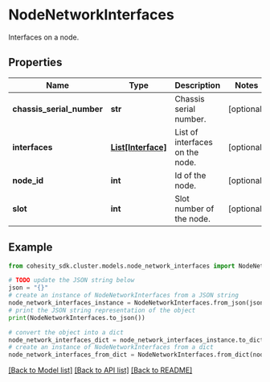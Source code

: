 # NodeNetworkInterfaces

Interfaces on a node.

## Properties

Name | Type | Description | Notes
------------ | ------------- | ------------- | -------------
**chassis_serial_number** | **str** | Chassis serial number. | [optional] 
**interfaces** | [**List[Interface]**](Interface.md) | List of interfaces on the node. | [optional] 
**node_id** | **int** | Id of the node. | [optional] 
**slot** | **int** | Slot number of the node. | [optional] 

## Example

```python
from cohesity_sdk.cluster.models.node_network_interfaces import NodeNetworkInterfaces

# TODO update the JSON string below
json = "{}"
# create an instance of NodeNetworkInterfaces from a JSON string
node_network_interfaces_instance = NodeNetworkInterfaces.from_json(json)
# print the JSON string representation of the object
print(NodeNetworkInterfaces.to_json())

# convert the object into a dict
node_network_interfaces_dict = node_network_interfaces_instance.to_dict()
# create an instance of NodeNetworkInterfaces from a dict
node_network_interfaces_from_dict = NodeNetworkInterfaces.from_dict(node_network_interfaces_dict)
```
[[Back to Model list]](../README.md#documentation-for-models) [[Back to API list]](../README.md#documentation-for-api-endpoints) [[Back to README]](../README.md)


